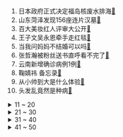 1. 日本政府正式决定福岛核废水排海[:link:](https://s.weibo.com/weibo?q=%23日本政府正式决定福岛核废水排海%23&Refer=top)
2. 山东菏泽发现156座连片汉墓[:link:](https://s.weibo.com/weibo?q=%23山东菏泽发现156座连片汉墓%23&Refer=top)
3. 百大美妆红人评审大公开[:link:](https://s.weibo.com/weibo?q=%23百大美妆红人评审大公开%23&Refer=top)
4. 王子文吴永恩牵手走红毯[:link:](https://s.weibo.com/weibo?q=%23王子文吴永恩牵手走红毯%23&Refer=top)
5. 当我问妈妈不结婚可以吗[:link:](https://s.weibo.com/weibo?q=%23当我问妈妈不结婚可以吗%23&Refer=top)
6. 张哲瀚被粉丝送书直呼看不完了[:link:](https://s.weibo.com/weibo?q=%23张哲瀚被粉丝送书直呼看不完了%23&Refer=top)
7. 云南新增确诊病例1例[:link:](https://s.weibo.com/weibo?q=%23云南新增确诊病例1例%23&Refer=top)
8. 鞠婧祎 备忘录[:link:](https://s.weibo.com/weibo?q=%23鞠婧祎%20备忘录%23&Refer=top)
9. 从小帅到大是什么体验[:link:](https://s.weibo.com/weibo?q=%23从小帅到大是什么体验%23&Refer=top)
10. 头发乱竟然是种病[:link:](https://s.weibo.com/weibo?q=%23头发乱竟然是种病%23&Refer=top)
<details>
<summary>11 ~ 20</summary>

11. 三亚海胆事件店家称将起诉消费者[:link:](https://s.weibo.com/weibo?q=%23三亚海胆事件店家称将起诉消费者%23&Refer=top)
12. 白敬亭每一根头发都有自己的想法[:link:](https://s.weibo.com/weibo?q=%23白敬亭每一根头发都有自己的想法%23&Refer=top)
13. 张柏芝 肿是什么螺蛳粉真的告诉我[:link:](https://s.weibo.com/weibo?q=%23张柏芝%20肿是什么螺蛳粉真的告诉我%23&Refer=top)
14. 四川高院评查张志军杀人改判死缓案[:link:](https://s.weibo.com/weibo?q=%23四川高院评查张志军杀人改判死缓案%23&Refer=top)
15. 菅义伟回应福岛核污水排入大海[:link:](https://s.weibo.com/weibo?q=%23菅义伟回应福岛核污水排入大海%23&Refer=top)
16. 董宏被开除党籍[:link:](https://s.weibo.com/weibo?q=%23董宏被开除党籍%23&Refer=top)
17. 趵突泉水下世界有多美[:link:](https://s.weibo.com/weibo?q=%23趵突泉水下世界有多美%23&Refer=top)
18. 秦岚晒王鹤棣点的外卖[:link:](https://s.weibo.com/weibo?q=%23秦岚晒王鹤棣点的外卖%23&Refer=top)
19. 扎克伯格1年安保费2300万美元[:link:](https://s.weibo.com/weibo?q=%23扎克伯格1年安保费2300万美元%23&Refer=top)
20. 蚂蚁集团回应再次被约谈[:link:](https://s.weibo.com/weibo?q=%23蚂蚁集团回应再次被约谈%23&Refer=top)
</details>
<details>
<summary>21 ~ 30</summary>

21. 见过最离谱的吻戏[:link:](https://s.weibo.com/weibo?q=%23见过最离谱的吻戏%23&Refer=top)
22. 田雨岚说这老师不能留了[:link:](https://s.weibo.com/weibo?q=%23田雨岚说这老师不能留了%23&Refer=top)
23. 制糖夫妇互相吃醋[:link:](https://s.weibo.com/weibo?q=%23制糖夫妇互相吃醋%23&Refer=top)
24. 蔡徐坤一个镜头拍了十六遍[:link:](https://s.weibo.com/weibo?q=%23蔡徐坤一个镜头拍了十六遍%23&Refer=top)
25. 美国3岁男孩玩枪误杀8月大弟弟[:link:](https://s.weibo.com/weibo?q=%23美国3岁男孩玩枪误杀8月大弟弟%23&Refer=top)
26. 龚俊 我当然像边牧啦[:link:](https://s.weibo.com/weibo?q=%23龚俊%20我当然像边牧啦%23&Refer=top)
27. 景甜黑纱百花刺绣礼服[:link:](https://s.weibo.com/weibo?q=%23景甜黑纱百花刺绣礼服%23&Refer=top)
28. 义乌JK女孩[:link:](https://s.weibo.com/weibo?q=%23义乌JK女孩%23&Refer=top)
29. 贾跃亭被罚款2.41亿[:link:](https://s.weibo.com/weibo?q=%23贾跃亭被罚款2.41亿%23&Refer=top)
30. 如何看待俞长栋王少杰技犯申诉成功[:link:](https://s.weibo.com/weibo?q=%23如何看待俞长栋王少杰技犯申诉成功%23&Refer=top)
</details>
<details>
<summary>31 ~ 40</summary>

31. 当寝室有个山东室友时[:link:](https://s.weibo.com/weibo?q=%23当寝室有个山东室友时%23&Refer=top)
32. 乐嫣[:link:](https://s.weibo.com/weibo?q=%23乐嫣%23&Refer=top)
33. 美国20岁男子遭警察枪击身亡[:link:](https://s.weibo.com/weibo?q=%23美国20岁男子遭警察枪击身亡%23&Refer=top)
34. 佛山交警发布高速路口情况通报[:link:](https://s.weibo.com/weibo?q=%23佛山交警发布高速路口情况通报%23&Refer=top)
35. 数字人民币增加6个试点测试地区[:link:](https://s.weibo.com/weibo?q=%23数字人民币增加6个试点测试地区%23&Refer=top)
36. 张雨绮 李柄熹[:link:](https://s.weibo.com/weibo?q=%23张雨绮%20李柄熹%23&Refer=top)
37. 许魏洲被鸟拉屎在胳膊上[:link:](https://s.weibo.com/weibo?q=%23许魏洲被鸟拉屎在胳膊上%23&Refer=top)
38. 朱亚文刘浩存演恋人[:link:](https://s.weibo.com/weibo?q=%23朱亚文刘浩存演恋人%23&Refer=top)
39. 李长歌到底有几个好妹妹[:link:](https://s.weibo.com/weibo?q=%23李长歌到底有几个好妹妹%23&Refer=top)
40. 警方总结骗子冒充熟人的话术[:link:](https://s.weibo.com/weibo?q=%23警方总结骗子冒充熟人的话术%23&Refer=top)
</details>
<details>
<summary>41 ~ 50</summary>

41. 小舍得[:link:](https://s.weibo.com/weibo?q=%23小舍得%23&Refer=top)
42. 林芸芸跪求顾家伟[:link:](https://s.weibo.com/weibo?q=%23林芸芸跪求顾家伟%23&Refer=top)
43. 20万吨退役电池大量流入黑市[:link:](https://s.weibo.com/weibo?q=%2320万吨退役电池大量流入黑市%23&Refer=top)
44. 皓都询问乐嫣行踪时的语气变化[:link:](https://s.weibo.com/weibo?q=%23皓都询问乐嫣行踪时的语气变化%23&Refer=top)
45. 入职前中彩票是什么体验[:link:](https://s.weibo.com/weibo?q=%23入职前中彩票是什么体验%23&Refer=top)
46. 尹浩宇四国语言说我爱你[:link:](https://s.weibo.com/weibo?q=%23尹浩宇四国语言说我爱你%23&Refer=top)
47. 沈阳野禽H5N6亚型高致病性禽流感疫情[:link:](https://s.weibo.com/weibo?q=%23沈阳野禽H5N6亚型高致病性禽流感疫情%23&Refer=top)
48. 焦作女教师诉教育局案一审被驳回[:link:](https://s.weibo.com/weibo?q=%23焦作女教师诉教育局案一审被驳回%23&Refer=top)
49. 缉毒犬完成最后一次巡逻后离世[:link:](https://s.weibo.com/weibo?q=%23缉毒犬完成最后一次巡逻后离世%23&Refer=top)
50. 俞长栋王少杰技术犯规申诉成功[:link:](https://s.weibo.com/weibo?q=%23俞长栋王少杰技术犯规申诉成功%23&Refer=top)
</details>